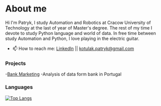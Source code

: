 # About me
Hi I'm Patryk,  I study Automation and Robotics at Cracow University of Technology at the last of year of Master's degree. 
The rest of my time I devote to study Python language and world of data.
In free time between study Automation and Python, I love playing in the electric guitar.

- 📫 How to reach me: [LinkedIn](https://www.linkedin.com/in/patryk-kotulak-b84bb61bb/) || kotulak.patryk@gmail.com


### Projects

-[Bank Marketing](https://github.com/PatrykKotulak/Portfolio/tree/main/Bank_Marketing) -Analysis of data form bank in Portugal


### Languages

[![Top Langs](https://github-readme-stats.vercel.app/api/top-langs/?username=PatrykKotulak&layout=compact&langs_count=10)](https://github.com/PatrykKotulak)
